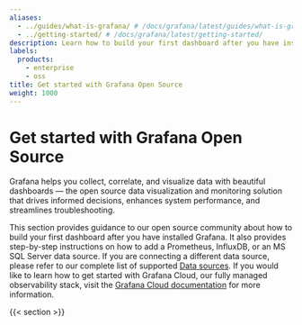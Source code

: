 ```yaml
---
aliases:
  - ../guides/what-is-grafana/ # /docs/grafana/latest/guides/what-is-grafana/
  - ../getting-started/ # /docs/grafana/latest/getting-started/
description: Learn how to build your first dashboard after you have installed Grafana.
labels:
  products:
    - enterprise
    - oss
title: Get started with Grafana Open Source
weight: 1000
---
```


# Get started with Grafana Open Source

Grafana helps you collect, correlate, and visualize data with beautiful dashboards — the open source data visualization and monitoring solution that drives informed decisions, enhances system performance, and streamlines troubleshooting.

This section provides guidance to our open source community about how to build your first dashboard after you have installed Grafana. It also provides step-by-step instructions on how to add a Prometheus, InfluxDB, or an MS SQL Server data source. If you are connecting a different data source, please refer to our complete list of supported [Data sources](/docs/grafana/<GRAFANA_VERSION>/datasources/#built-in-core-data-sources). If you would like to learn how to get started with Grafana Cloud, our fully managed observability stack, visit the [Grafana Cloud documentation](https://grafana.com/docs/grafana-cloud/quickstart/) for more information.

{{< section >}}
